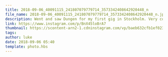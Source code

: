 ```yaml
---
title: 2018-09-06_40091115_241807079779714_3573342408642920448_n
file_name: 2018-09-06_40091115_241807079779714_3573342408642920448_n.jpg
description: Went and saw Dungen for my first gig in Stockholm. Very cool venue!
link: https://www.instagram.com/p/BnX45loBrA7
thumbnail: https://scontent-arn2-1.cdninstagram.com/vp/baeb632cfb1ef023b1ae75a0f1774954/5CD3422F/t51.2885-15/sh0.08/e35/s640x640/40091115_241807079779714_3573342408642920448_n.jpg?_nc_ht=scontent-arn2-1.cdninstagram.com&ig_cache_key=MTg2MjIwNzIxODk1NTc1OTY3NQ%3D%3D.2
tags: 
author: luke
date: 2018-09-06 05:40
template: photo.hbs
---
```

